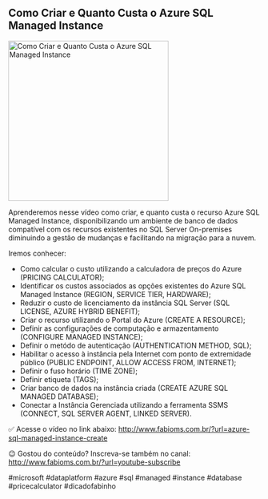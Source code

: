 ## Como Criar e Quanto Custa o Azure SQL Managed Instance

<img src="https://fabioms.com.br//uploads/youtube/cqVb3H-nNQ4.png" alt="Como Criar e Quanto Custa o Azure SQL Managed Instance" title="Azure SQL (Database, Pools, Serverless, Hyperscale, Managed Instance, Virtual Machines)" width="320"/>

Aprenderemos nesse vídeo como criar, e quanto custa o recurso Azure SQL Managed Instance, disponibilizando um ambiente de banco de dados compatível com os recursos existentes no SQL Server On-premises diminuindo a gestão de mudanças e facilitando na migração para a nuvem.

Iremos conhecer: 
- Como calcular o custo utilizando a calculadora de preços do Azure (PRICING CALCULATOR);
- Identificar os custos associados as opções existentes do Azure SQL Managed Instance (REGION, SERVICE TIER, HARDWARE);
- Reduzir o custo de licenciamento da instância SQL Server (SQL LICENSE, AZURE HYBRID BENEFIT);
- Criar o recurso utilizando o Portal do Azure (CREATE A RESOURCE);
- Definir as configurações de computação e armazentamento (CONFIGURE MANAGED INSTANCE);
- Definir o metódo de autenticação  (AUTHENTICATION METHOD, SQL);
- Habilitar o acesso à instância pela Internet com ponto de extremidade público (PUBLIC ENDPOINT, ALLOW ACCESS FROM, INTERNET);
- Definir o fuso horário (TIME ZONE);
- Definir etiqueta (TAGS);
- Criar banco de dados na instância criada (CREATE AZURE SQL MANAGED DATABASE);
- Conectar a Instância Gerenciada utilizando a ferramenta SSMS (CONNECT, SQL SERVER AGENT, LINKED SERVER).

✅ Acesse o vídeo no link abaixo:
http://www.fabioms.com.br/?url=azure-sql-managed-instance-create

😉 Gostou do conteúdo? Inscreva-se também no canal:
http://www.fabioms.com.br/?url=youtube-subscribe

#microsoft #dataplatform #azure #sql #managed #instance #database #pricecalculator #dicadofabinho